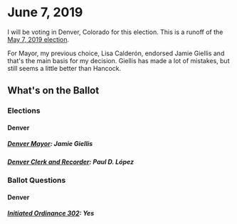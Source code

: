 # June 7, 2019

I will be voting in Denver, Colorado for this election. This is a runoff of the [May 7, 2019 election](../05-07/README.md).

For Mayor, my previous choice, Lisa Calderón, endorsed Jamie Giellis and that's the main basis for my decision. Giellis has made a lot of mistakes, but still seems a little better than Hancock.

## What's on the Ballot

### Elections

#### Denver

##### [Denver Mayor](co/denver/mayor.md): Jamie Giellis
##### [Denver Clerk and Recorder](../05-07/co/denver/clerk.md): Paul D. López

### Ballot Questions

#### Denver

##### [Initiated Ordinance 302](co/denver/302.md): Yes
